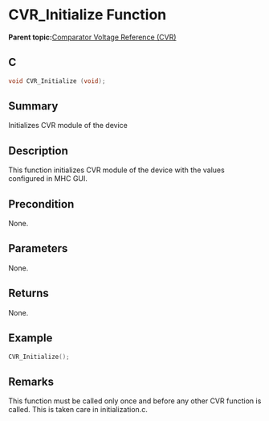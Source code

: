 # CVR\_Initialize Function

**Parent topic:**[Comparator Voltage Reference \(CVR\)](GUID-AFB2AD91-7661-441D-A9E9-E8A794410BF9.md)

## C

```c
void CVR_Initialize (void);
```

## Summary

Initializes CVR module of the device

## Description

This function initializes CVR module of the device with the values<br />configured in MHC GUI.

## Precondition

None.

## Parameters

None.

## Returns

None.

## Example

```c
CVR_Initialize();
```

## Remarks

This function must be called only once and before any other CVR function is called. This is taken care in initialization.c.

